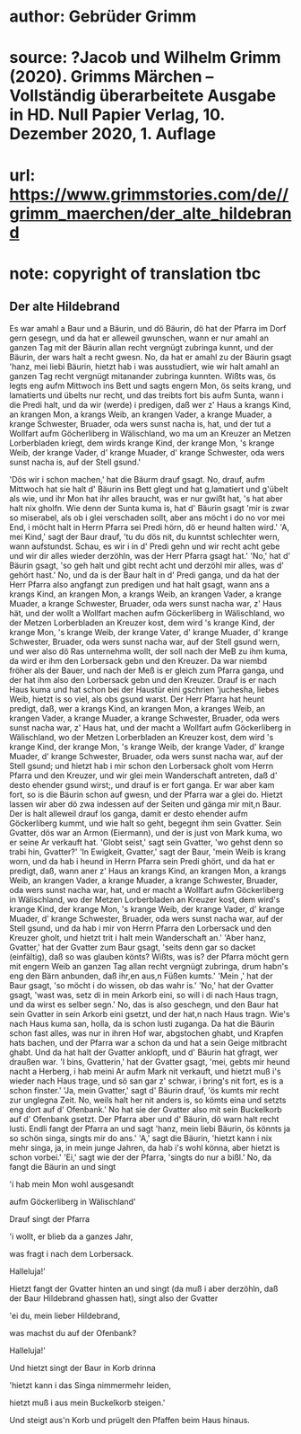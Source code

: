 # author: Gebrüder Grimm
# source: ?Jacob und Wilhelm Grimm (2020). Grimms Märchen – Vollständig überarbeitete Ausgabe in HD. Null Papier Verlag, 10. Dezember 2020, 1. Auflage
# url: https://www.grimmstories.com/de//grimm_maerchen/der_alte_hildebrand
# note: copyright of translation tbc

## Der alte Hildebrand 

Es war amahl a Baur und a Bäurin, und dö Bäurin, dö hat der Pfarra im
Dorf gern gesegn, und da hat er alleweil gwunschen, wann er nur amahl an
ganzen Tag mit der Bäurin allan recht vergnügt zubringa kunnt, und der
Bäurin, der wars halt a recht gwesn. No, da hat er amahl zu der Bäurin
gsagt 'hanz, mei liebi Bäurin, hietzt hab i was ausstudiert, wie wir
halt amahl an ganzen Tag recht vergnügt mitanander zubringa kunnten.
Wißts was, ös legts eng aufm Mittwoch ins Bett und sagts engern Mon, ös
seits krang, und lamatierts und übelts nur recht, und das treibts fort
bis aufm Sunta, wann i die Predi halt, und da wir (werde) i predigen,
daß wer z' Haus a krangs Kind, an krangen Mon, a krangs Weib, an
krangen Vader, a krange Muader, a krange Schwester, Bruader, oda wers
sunst nacha is, hat, und der tut a Wollfart aufm Göcherliberg in
Wälischland, wo ma um an Kreuzer an Metzen Lorberbladen kriegt, dem
wirds krange Kind, der krange Mon, 's krange Weib, der krange Vader,
d' krange Muader, d' krange Schwester, oda wers sunst nacha is, auf
der Stell gsund.'

'Dös wir i schon machen,' hat die Bäurm drauf gsagt. No, drauf, aufm
Mittwoch hat sie halt d' Bäurin ins Bett glegt und hat g,lamatiert und
g'übelt als wie, und ihr Mon hat ihr alles braucht, was er nur gwißt
hat, 's hat aber halt nix gholfn. Wie denn der Sunta kuma is, hat d'
Bäurin gsagt 'mir is zwar so miserabel, als ob i glei verschaden sollt,
aber ans möcht i do no vor mei End, i möcht halt in Herrn Pfarra sei
Predi hörn, dö er heund halten wird.' 'A, mei Kind,' sagt der Baur
drauf, 'tu du dös nit, du kunntst schlechter wern, wann aufstundst.
Schau, es wir i in d' Predi gehn und wir recht acht gebe und wir dir
alles wieder derzöhln, was der Herr Pfarra gsagt hat.' 'No,' hat d'
Bäurin gsagt, 'so geh halt und gibt recht acht und derzöhl mir alles,
was d' gehört hast.' No, und da is der Baur halt in d' Predi ganga,
und da hat der Herr Pfarra also angfangt zun predigen und hat halt
gsagt, wann ans a krangs Kind, an krangen Mon, a krangs Weib, an krangen
Vader, a krange Muader, a krange Schwester, Bruader, oda wers sunst
nacha war, z' Haus hät, und der wollt a Wollfart machen aufm
Göckerliberg in Wälischland, wo der Metzen Lorberbladen an Kreuzer kost,
dem wird 's krange Kind, der krange Mon, 's krange Weib, der krange
Vater, d' krange Muader, d' krange Schwester, Bruader, oda wers sunst
nacha war, auf der Stell gsund wern, und wer also dö Ras unternehma
wollt, der soll nach der MeB zu ihm kuma, da wird er ihm den Lorbersack
gebn und den Kreuzer. Da war niembd fröher als der Bauer, und nach der
Meß is er gleich zum Pfarra ganga, und der hat ihm also den Lorbersack
gebn und den Kreuzer. Drauf is er nach Haus kuma und hat schon bei der
Haustür eini gschrien 'juchesha, liebes Weib, hietzt is so viel, als
obs gsund warst. Der Herr Pfarra hat heunt predigt, daß, wer a krangs
Kind, an krangen Mon, a kranges Weib, an krangen Vader, a krange Muader,
a krange Schwester, Bruader, oda wers sunst nacha war, z' Haus hat, und
der macht a Wollfart aufm Göckerliberg in Wälischland, wo der Metzen
Lorberbladen an Kreuzer kost, dem wird 's krange Kind, der krange Mon,
's krange Weib, der krange Vader, d' krange Muader, d' krange
Schwester, Bruader, oda wers sunst nacha war, auf der Stell gsund; und
hietzt hab i mir schon den Lorbersack gholt vom Herrn Pfarra und den
Kreuzer, und wir glei mein Wanderschaft antreten, daß d' desto ehender
gsund wirst;, und drauf is er fort ganga. Er war aber kam fort, so is
die Bäurin schon auf gwesn, und der Pfarra war a glei do. Hietzt lassen
wir aber dö zwa indessen auf der Seiten und gänga mir mit,n Baur. Der is
halt alleweil drauf los ganga, damit er desto ehender aufm Göckerliberg
kummt, und wie halt so geht, begegnt ihm sein Gvatter. Sein Gvatter, dös
war an Armon (Eiermann), und der is just von Mark kuma, wo er seine Ar
verkauft hat. 'Globt seist,' sagt sein Gvatter, 'wo gehst denn so
trabi hin, Gvatter?' 'In Ewigkeit, Gvatter,' sagt der Baur, 'mein
Weib is krang worn, und da hab i heund in Herrn Pfarra sein Predi ghört,
und da hat er predigt, daß, wann aner z' Haus an krangs Kind, an
krangen Mon, a krangs Weib, an krangen Vader, a krange Muader, a krange
Schwester, Bruader, oda wers sunst nacha war, hat, und er macht a
Wollfart aufm Göckerliberg in Wälischland, wo der Metzen Lorberbladen an
Kreuzer kost, dem wird's krange Kind, der krange Mon, 's krange Weib,
der krange Vader, d' krange Muader, d' krange Schwester, Bruader, oda
wers sunst nacha war, auf der Stell gsund, und da hab i mir von Herrn
Pfarra den Lorbersack und den Kreuzer gholt, und hietzt trit i halt mein
Wanderschaft an.' 'Aber hanz, Gvatter,' hat der Gvatter zum Baur
gsagt, 'seits denn gar so dacket (einfältig), daß so was glauben könts?
Wißts, was is? der Pfarra möcht gern mit engern Weib an ganzen Tag allan
recht vergnügt zubringa, drum habn's eng den Bärn anbunden, daß ihr,en
aus,n Füßen kumts.' 'Mein ,' hat der Baur gsagt, 'so möcht i do
wissen, ob das wahr is.' 'No,' hat der Gvatter gsagt, 'wast was,
setz di in mein Arkorb eini, so will i di nach Haus tragn, und da wirst
es selber segn.' No, das is also geschegn, und den Baur hat sein
Gvatter in sein Arkorb eini gsetzt, und der hat,n nach Haus tragn.
Wie's nach Haus kuma san, holla, da is schon lusti zuganga. Da hat die
Bäurin schon fast alles, was nur in ihren Hof war, abgstochen ghabt, und
Krapfen hats bachen, und der Pfarra war a schon da und hat a sein Geige
mitbracht ghabt. Und da hat halt der Gvatter anklopft, und d' Bäurin
hat gfragt, wer draußen war. 'I bins, Gvatterin,' hat der Gvatter
gsagt, 'mei, gebts mir heund nacht a Herberg, i hab meini Ar aufm Mark
nit verkauft, und hietzt muß i's wieder nach Haus trage, und sö san gar
z' schwar, i bring's nit fort, es is a schon finster.' 'Ja, mein
Gvatter,' sagt d' Bäurin drauf, 'ös kumts mir recht zur unglegna
Zeit. No, weils halt her nit anders is, so kömts eina und setzts eng
dort auf d' Ofenbank.' No hat sie der Gvatter also mit sein Buckelkorb
auf d' Ofenbank gsetzt. Der Pfarra aber und d' Bäurin, dö warn halt
recht lusti. Endli fangt der Pfarra an und sagt 'hanz, mein liebi
Bäurin, ös könnts ja so schön singa, singts mir do ans.' 'A,' sagt
die Bäurin, 'hietzt kann i nix mehr singa, ja, in mein junge Jahren, da
hab i's wohl könna, aber hietzt is schon vorbei.' 'Ei,' sagt wie der
der Pfarra, 'singts do nur a bißl.' No, da fangt die Bäurin an und
singt

'i hab mein Mon wohl ausgesandt

aufm Göckerliberg in Wälischland'

Drauf singt der Pfarra

'i wollt, er blieb da a ganzes Jahr,

was fragt i nach dem Lorbersack.

Halleluja!'

Hietzt fangt der Gvatter hinten an und singt (da muß i aber derzöhln,
daß der Baur Hildebrand ghassen hat), singt also der Gvatter

'ei du, mein lieber Hildebrand,

was machst du auf der Ofenbank?

Halleluja!'

Und hietzt singt der Baur in Korb drinna

'hietzt kann i das Singa nimmermehr leiden,

hietzt muß i aus mein Buckelkorb steigen.'

Und steigt aus'n Korb und prügelt den Pfaffen beim Haus hinaus.
